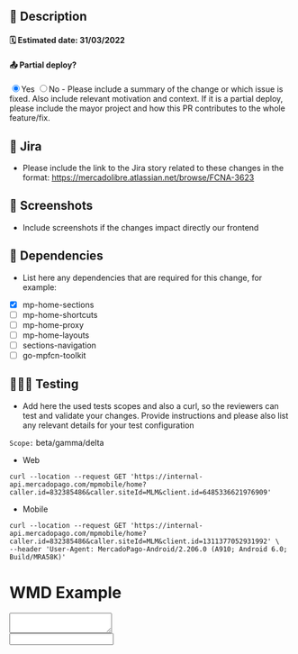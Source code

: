 ## 📝  Description
#### 🗓 Estimated date: 31/03/2022
#### 📤 Partial deploy? 
<html>
  <head>
    <title>WMD Example</title>        
    <link rel="stylesheet" type="text/css" href="wmd.css"/>
    <script type="text/javascript" src="wmd.js"></script>
    <script type="text/javascript" src="showdown.js"></script>
  </head>
  <input type="radio" name="partial" id="yes" value="yes" checked="checked"/><label for="yes">Yes</label> <input type="radio" name="partial" id="no" value="no"/><label for="female">No</label>
    <script type="text/javascript">
      setup_wmd({
        input: "notes",
        button_bar: "notes-button-bar",
        preview: "notes-preview",
        output: "copy_html"
      });
    </script>
  </body>
</html>
- Please include a summary of the change or which issue is fixed. Also include relevant motivation and context. If it is a partial deploy, please include the mayor project and how this PR contributes to the whole feature/fix.


## 📑 Jira
- Please include the link to the Jira story related to these changes in the format:
  https://mercadolibre.atlassian.net/browse/FCNA-3623

## 📸  Screenshots
- Include screenshots if the changes impact directly our frontend

## 🚨  Dependencies
- List here any dependencies that are required for this change, for example:
- [x] mp-home-sections
- [ ] mp-home-shortcuts
- [ ] mp-home-proxy
- [ ] mp-home-layouts
- [ ] sections-navigation
- [ ] go-mpfcn-toolkit

## 👨🏽‍🔬  Testing
- Add here the used tests scopes and also a curl, so the reviewers can test and validate your changes. Provide instructions and please also list any relevant details for your test configuration

`Scope:` beta/gamma/delta

- Web
```
curl --location --request GET 'https://internal-api.mercadopago.com/mpmobile/home?caller.id=832385486&caller.siteId=MLM&client.id=6485336621976909'
```
- Mobile
```
curl --location --request GET 'https://internal-api.mercadopago.com/mpmobile/home?caller.id=832385486&caller.siteId=MLM&client.id=1311377052931992' \
--header 'User-Agent: MercadoPago-Android/2.206.0 (A910; Android 6.0; Build/MRA58K)'
```

<html>
  <head>
    <title>WMD Example</title>        
    <link rel="stylesheet" type="text/css" href="wmd.css"/>
    <script type="text/javascript" src="wmd.js"></script>
    <script type="text/javascript" src="showdown.js"></script>
  </head>
  <body>
    <h1>WMD Example</h1>
    <div>
      <div id="notes-button-bar"></div>
      <textarea id="notes" name="copy"></textarea>
      <div id="notes-preview"></div>
      <input type="text" name="copy_html" value="" id="copy_html"/>
    </div>
    <script type="text/javascript">
      setup_wmd({
        input: "notes",
        button_bar: "notes-button-bar",
        preview: "notes-preview",
        output: "copy_html"
      });
    </script>
  </body>
</html>